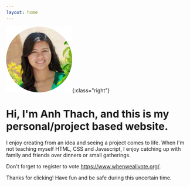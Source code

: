 ```yaml
---
layout: home
---
```


![profile picture](/assets/profile180.png){:class="right"}

# Hi, I'm Anh Thach, and this is my personal/project based website.

I enjoy creating from an idea and seeing a project comes to life. When I'm not teaching myself HTML, CSS and Javascript, I enjoy catching up with family and friends over dinners or small gatherings.

Don't forget to register to vote https://www.whenweallvote.org/.

Thanks for clicking! Have fun and be safe during this uncertain time. 
